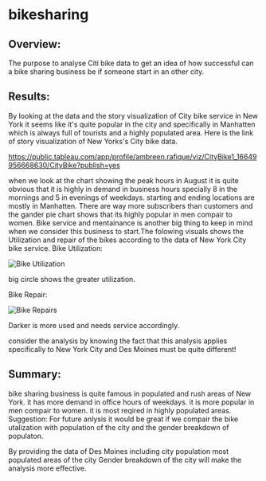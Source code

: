 # bikesharing

## Overview:
  The purpose to analyse Citi bike data to get an idea of how successful can a bike sharing business be if someone start in an other city.
## Results:
By looking at the data and the story visualization of City bike service in New York it seems like it's quite popular in the city and specifically in Manhatten which is always full of tourists and a highly populated area. Here is the link of story visualization of New Yorks's City bike data.
 
 
 https://public.tableau.com/app/profile/ambreen.rafique/viz/CityBike1_16649956668630/CityBike?publish=yes


  when we look at the chart showing the peak hours in August it is quite obvious that it is highly in demand in business hours specially 8 in the mornings and 5 in       evenings of weekdays. 
  starting and ending locations are mostly in Manhatten.
  There are way more subscribers than customers and the gander pie chart shows that its highly popular in men compair to women.
   Bike service and mentainance is another big thing to keep in mind when we consider this business to start.The folowing  visuals shows the Utilization and repair of      the bikes according to the data of New York City bike service.
   Bike Utilization:
   
   
   ![Bike Utilization](https://user-images.githubusercontent.com/108497494/194133810-3376a02c-a386-45f9-818f-8a68cc435d6d.jpg)
   
   big circle shows the greater utilization.
   
  
  
  
  Bike Repair:
   
   
   
   
   ![Bike Repairs](https://user-images.githubusercontent.com/108497494/194134488-ca87e629-f993-4b05-b1db-b2c15974739b.jpg)

   Darker is more used and needs service accordingly.

   consider the analysis by knowing the fact that this analysis applies specifically to New York City and Des Moines must be quite different!


## Summary:
bike sharing business is quite famous in populated and rush areas of New York.
it has more demand in office hours of weekdays.
it is more popular in men compair to women.
it is most reqired in highly populated areas.
Suggestion:
For future anlysis it would be great if we compair the bike utalization with population of the city and the gender breakdown of populaton.

By providing the data of Des Moines including
city population
most populated areas of the city
Gender breakdown of the city will make the analysis more effective.
